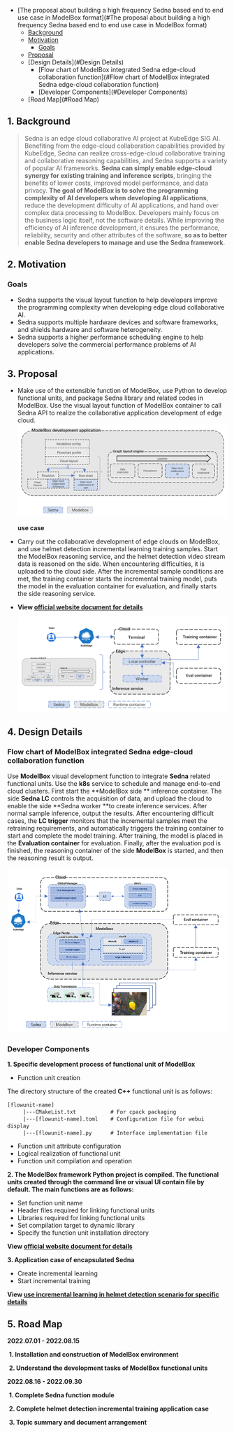 - [The proposal about building a high frequency Sedna based end to end use case in ModelBox format](#The proposal about building a high frequency Sedna based end to end use case in ModelBox format)
  - [Background](#Background)
  - [Motivation](#Motivation)
    - [Goals](#Goals)
  - [Proposal](#Proposal)
  - [Design Details](#Design Details)
    - [Flow chart of ModelBox integrated Sedna edge-cloud collaboration function](#Flow chart of ModelBox integrated Sedna edge-cloud collaboration function)
    - [Developer Components](#Developer Components)
  - [Road Map](#Road Map)

## 1. Background

> Sedna is an edge cloud collaborative AI project at KubeEdge SIG AI. Benefiting from the edge-cloud collaboration capabilities provided by KubeEdge, Sedna can realize cross-edge-cloud collaborative training and collaborative reasoning capabilities, and Sedna supports a variety of popular AI frameworks. **Sedna can simply enable edge-cloud synergy for existing training and inference scripts**, bringing the benefits of lower costs, improved model performance, and data privacy. **The goal of ModelBox is to solve the programming complexity of AI developers when developing AI applications**, reduce the development difficulty of AI applications, and hand over complex data processing to ModelBox. Developers mainly focus on the business logic itself, not the software details. While improving the efficiency of AI inference development, it ensures the performance, reliability, security and other attributes of the software, **so as to better enable Sedna developers to manage and use the Sedna framework**.

## 2. Motivation

### Goals

- Sedna supports the visual layout function to help developers improve the programming complexity when developing edge cloud collaborative AI.
- Sedna supports multiple hardware devices and software frameworks, and shields hardware and software heterogeneity.
- Sedna supports a higher performance scheduling engine to help developers solve the commercial performance problems of AI applications.

## 3. Proposal

- Make use of the extensible function of ModelBox, use Python to develop functional units, and package Sedna library and related codes in ModelBox. Use the visual layout function of ModelBox container to call Sedna API to realize the collaborative application development of edge cloud.![ModelBox_Development_Application](./images/ModelBox_Development_Application.png)

  **use case**

- Carry out the collaborative development of edge clouds on ModelBox, and use helmet detection incremental learning training samples. Start the ModelBox reasoning service, and the helmet detection video stream data is reasoned on the side. When encountering difficulties, it is uploaded to the cloud side. After the incremental sample conditions are met, the training container starts the incremental training model, puts the model in the evaluation container for evaluation, and finally starts the side reasoning service.

- **View [official website document for details]( https://modelbox-ai.com/ )**

  

  ![Helmet_detection_case](./images/Helmet_detection_case.png)

## 4. Design Details

### Flow chart of ModelBox integrated Sedna edge-cloud collaboration function

Use **ModelBox** visual development function to integrate **Sedna** related functional units. Use the **k8s** service to schedule and manage end-to-end cloud clusters. First start the **ModelBox side ** inference container. The side **Sedna LC** controls the acquisition of data, and upload the cloud to enable the side **Sedna worker **to create inference services. After normal sample inference, output the results. After encountering difficult cases, the **LC trigger** monitors that the incremental samples meet the retraining requirements, and automatically triggers the training container to start and complete the model training. After training, the model is placed in the **Evaluation container** for evaluation. Finally, after the evaluation pod is finished, the reasoning container of the side **ModelBox** is started, and then the reasoning result is output.

![ModelBox_intergrated_Sedna_flow_chart](./images/ModelBox_intergrated_Sedna_flow_chart.png)



### Developer Components

**1. Specific development process of functional unit of ModelBox**

- Function unit creation

 The directory structure of the created **C++** functional unit is as follows:

```
[flowunit-name]
     |---CMakeList.txt           # For cpack packaging
     |---[flowunit-name].toml    # Configuration file for webui display
     |---[flowunit-name].py      # Interface implementation file
```

- Function unit attribute configuration
- Logical realization of functional unit
- Function unit compilation and operation



**2. The ModelBox framework Python project is compiled. The functional units created through the command line or visual UI contain file by default. The main functions are as follows:**

- Set function unit name
- Header files required for linking functional units
- Libraries required for linking functional units
- Set compilation target to dynamic library
- Specify the function unit installation directory

**View [official website document for details]( https://modelbox-ai.com/ )**



**3. Application case of encapsulated Sedna**

- Create incremental learning
- Start incremental training

**View [use incremental learning in helmet detection scenario for specific details](https://github.com/kubeedge/sedna/blob/main/examples/incremental_learning/helmet_detection/README.md)**



## 5. Road Map

**2022.07.01 - 2022.08.15**

​	**1. Installation and construction of ModelBox environment**

​	**2. Understand the development tasks of ModelBox functional units**

**2022.08.16 - 2022.09.30**

​	**1. Complete Sedna function module**

​	**2. Complete helmet detection incremental training application case**

​	**3. Topic summary and document arrangement**